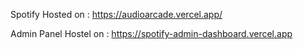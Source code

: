 Spotify Hosted on : https://audioarcade.vercel.app/ <br />

Admin Panel Hostel on : https://spotify-admin-dashboard.vercel.app


